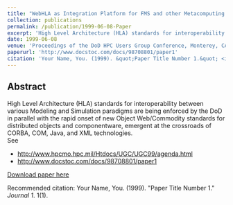 ```yaml
---
title: "WebHLA as Integration Platform for FMS and other Metacomputing Application Domains"
collection: publications
permalink: /publication/1999-06-08-Paper
excerpt: 'High Level Architecture (HLA) standards for interoperability between various Modeling and Simulation paradigms are being enforced by the DoD in parallel with the rapid onset of new Object Web/Commodity standards for distributed objects and componentware, emergent at the crossroads of CORBA, COM, Java, and XML technologies.'
date: 1999-06-08
venue: 'Proceedings of the DoD HPC Users Group Conference, Monterey, CA, June 8-15'
paperurl: 'http://www.docstoc.com/docs/98708801/paper1'
citation: 'Your Name, You. (1999). &quot;Paper Title Number 1.&quot; <i>Journal 1</i>. 1(1).'
---
```


Abstract
-------- 
High Level Architecture (HLA) standards for interoperability between various Modeling and Simulation paradigms are being enforced by the DoD in parallel with the rapid onset of new Object Web/Commodity standards for distributed objects and componentware, emergent at the crossroads of CORBA, COM, Java, and XML technologies.
<br>
See 
- http://www.hpcmo.hpc.mil/Htdocs/UGC/UGC99/agenda.html
- http://www.docstoc.com/docs/98708801/paper1
    
[Download paper here](http://www.docstoc.com/docs/98708801/paper1)

Recommended citation: Your Name, You. (1999). "Paper Title Number 1." <i>Journal 1</i>. 1(1).
